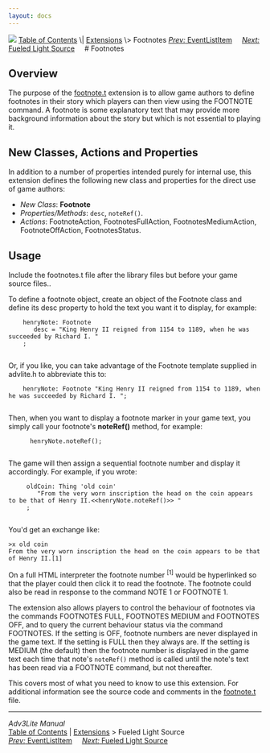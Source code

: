 ```yaml
---
layout: docs
---
```



<img src="../../docs/manual/topbar.jpg" data-border="0" />
<a href="../../docs/manual/toc.html" class="nav">Table of Contents</a> \|
<a href="../../docs/manual/extensions.html" class="nav">Extensions</a> \>
Footnotes  
<span class="navnp"><a href="eventlistitem.html" class="nav"><em>Prev:</em>
EventListItem</a>    
<a href="fueled.html" class="nav"><em>Next:</em> Fueled Light Source</a>
    </span>
# Footnotes

## Overview

The purpose of the [footnote.t](../footnote.t) extension is to allow
game authors to define footnotes in their story which players can then
view using the FOOTNOTE command. A footnote is some explanatory text
that may provide more background information about the story but which
is not essential to playing it.

  
<span id="classes"></span>

## New Classes, Actions and Properties

In addition to a number of properties intended purely for internal use,
this extension defines the following new class and properties for the
direct use of game authors:

- *New Class*: **Footnote**
- *Properties/Methods*: `desc`,
  `noteRef()`.
- *Actions*: FootnoteAction, FootnotesFullAction, FootnotesMediumAction,
  FootnoteOffAction, FootnotesStatus.

  
<span id="usage"></span>

## Usage

Include the footnotes.t file after the library files but before your
game source files..

To define a footnote object, create an object of the Footnote class and
define its desc property to hold the text you want it to display, for
example:

```
    henryNote: Footnote
       desc = "King Henry II reigned from 1154 to 1189, when he was succeeded by Richard I. "
    ; 
     
```

Or, if you like, you can take advantage of the Footnote template
supplied in advlite.h to abbreviate this to:

```
    henryNote: Footnote "King Henry II reigned from 1154 to 1189, when he was succeeded by Richard I. "; 
     
```

Then, when you want to display a footnote marker in your game text, you
simply call your footnote's **noteRef()** method, for example:

```
      henryNote.noteRef(); 
     
```

The game will then assign a sequential footnote number and display it
accordingly. For example, if you wrote:

```
     oldCoin: Thing 'old coin'
        "From the very worn inscription the head on the coin appears to be that of Henry II.<<henryNote.noteRef()>> "
     ; 
     
```

You'd get an exchange like:

    >x old coin
    From the very worn inscription the head on the coin appears to be that of Henry II.[1]

On a full HTML interpreter the footnote number <sup>\[1\]</sup> would be
hyperlinked so that the player could then click it to read the footnote.
The footnote could also be read in response to the command NOTE 1 or
FOOTNOTE 1.

The extension also allows players to control the behaviour of footnotes
via the commands FOOTNOTES FULL, FOOTNOTES MEDIUM and FOOTNOTES OFF, and
to query the current behaviour status via the command FOOTNOTES. If the
setting is OFF, footnote numbers are never displayed in the game text.
If the setting is FULL then they always are. If the setting is MEDIUM
(the default) then the footnote number is displayed in the game text
each time that note's `noteRef()` method is
called until the note's text has been read via a FOOTNOTE command, but
not thereafter.

This covers most of what you need to know to use this extension. For
additional information see the source code and comments in the
[footnote.t](../footnote.t) file.



------------------------------------------------------------------------



*Adv3Lite Manual*  
<a href="../../docs/manual/toc.html" class="nav">Table of Contents</a> \|
<a href="../../docs/manual/extensions.html" class="nav">Extensions</a> \>
Fueled Light Source  
<span class="navnp"><a href="eventlistitem.html" class="nav"><em>Prev:</em>
EventListItem</a>    
<a href="fueled.html" class="nav"><em>Next:</em> Fueled Light Source</a>
    </span>


